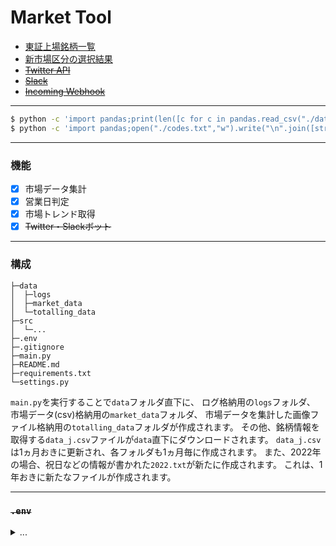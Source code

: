 # Market Tool

 - [東証上場銘柄一覧](https://www.jpx.co.jp/markets/statistics-equities/misc/01.html)
 - [新市場区分の選択結果](https://www.jpx.co.jp/equities/market-restructure/results/index.html)
 - ~~[Twitter API](https://developer.twitter.com/ja)~~
 - ~~[Slack](https://slack.com/intl/ja-jp/)~~
 - ~~[Incoming Webhook](https://slack.com/apps/A0F7XDUAZ--incoming-webhook-?tab=more_info)~~

---

```zsh
$ python -c 'import pandas;print(len([c for c in pandas.read_csv("./data/data_j.csv")["コード"] if len(str(c))==4]))'
$ python -c 'import pandas;open("./codes.txt","w").write("\n".join([str(c) for c in pandas.read_csv("./data/data_j.csv")["コード"] if len(str(c))==4]))'
```

---

### 機能

 - [x] 市場データ集計
 - [x] 営業日判定
 - [x] 市場トレンド取得
 - [x] ~~Twitter・Slackボット~~

---

### 構成

```
├─data
│  ├─logs
│  ├─market_data
│  └─totalling_data
├─src
│  └─...
├─.env
├─.gitignore
├─main.py
├─README.md
├─requirements.txt
└─settings.py
```

`main.py`を実行することで`data`フォルダ直下に、
ログ格納用の`logs`フォルダ、
市場データ(csv)格納用の`market_data`フォルダ、
市場データを集計した画像ファイル格納用の`totalling_data`フォルダが作成されます。
その他、銘柄情報を取得する`data_j.csv`ファイルが`data`直下にダウンロードされます。
`data_j.csv`は1ヵ月おきに更新され、各フォルダも1ヵ月毎に作成されます。
また、2022年の場合、祝日などの情報が書かれた`2022.txt`が新たに作成されます。
これは、1年おきに新たなファイルが作成されます。

***

### ~~`.env`~~

<details>
<summary>...</summary>

`WEB_HOOK_URL`には[Incoming Webhook](https://slack.com/apps/A0F7XDUAZ--incoming-webhook-?tab=more_info)
から取得したURLを追記してください。
`WEB_HOOK_URL`以外には、TwitterAPIから取得した各種キーを追記してください。以下はテンプレートです。

```
WEB_HOOK_URL=
API_KEY=
API_KEY_SECRET=
BEARER_TOKEN=
ACCESS_TOKEN=
ACCESS_TOKEN_SECRET=
```

</details>

